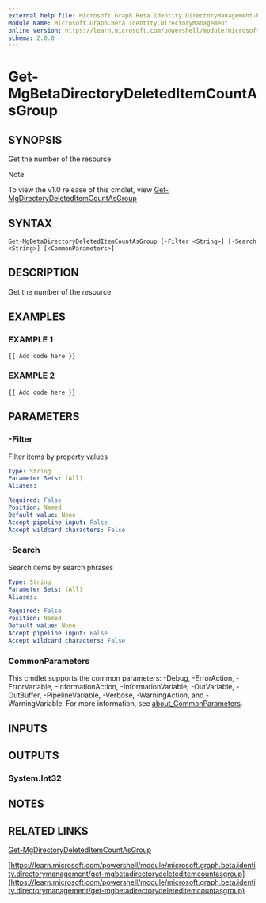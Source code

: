 ```yaml
---
external help file: Microsoft.Graph.Beta.Identity.DirectoryManagement-help.xml
Module Name: Microsoft.Graph.Beta.Identity.DirectoryManagement
online version: https://learn.microsoft.com/powershell/module/microsoft.graph.beta.identity.directorymanagement/get-mgbetadirectorydeleteditemcountasgroup
schema: 2.0.0
---
```


# Get-MgBetaDirectoryDeletedItemCountAsGroup

## SYNOPSIS
Get the number of the resource

> [!NOTE]
> To view the v1.0 release of this cmdlet, view [Get-MgDirectoryDeletedItemCountAsGroup](/powershell/module/Microsoft.Graph.Identity.DirectoryManagement/Get-MgDirectoryDeletedItemCountAsGroup?view=graph-powershell-1.0)

## SYNTAX

```
Get-MgBetaDirectoryDeletedItemCountAsGroup [-Filter <String>] [-Search <String>] [<CommonParameters>]
```

## DESCRIPTION
Get the number of the resource

## EXAMPLES

### EXAMPLE 1
```
{{ Add code here }}
```

### EXAMPLE 2
```
{{ Add code here }}
```

## PARAMETERS

### -Filter
Filter items by property values

```yaml
Type: String
Parameter Sets: (All)
Aliases:

Required: False
Position: Named
Default value: None
Accept pipeline input: False
Accept wildcard characters: False
```

### -Search
Search items by search phrases

```yaml
Type: String
Parameter Sets: (All)
Aliases:

Required: False
Position: Named
Default value: None
Accept pipeline input: False
Accept wildcard characters: False
```

### CommonParameters
This cmdlet supports the common parameters: -Debug, -ErrorAction, -ErrorVariable, -InformationAction, -InformationVariable, -OutVariable, -OutBuffer, -PipelineVariable, -Verbose, -WarningAction, and -WarningVariable. For more information, see [about_CommonParameters](http://go.microsoft.com/fwlink/?LinkID=113216).

## INPUTS

## OUTPUTS

### System.Int32
## NOTES

## RELATED LINKS
[Get-MgDirectoryDeletedItemCountAsGroup](/powershell/module/Microsoft.Graph.Identity.DirectoryManagement/Get-MgDirectoryDeletedItemCountAsGroup?view=graph-powershell-1.0)

[https://learn.microsoft.com/powershell/module/microsoft.graph.beta.identity.directorymanagement/get-mgbetadirectorydeleteditemcountasgroup](https://learn.microsoft.com/powershell/module/microsoft.graph.beta.identity.directorymanagement/get-mgbetadirectorydeleteditemcountasgroup)

